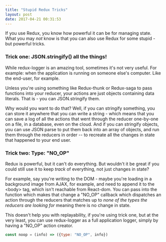 ```yaml
---
title: "Stupid Redux Tricks"
layout: post
date: 2017-04-21 00:31:53
---
```

If you use Redux, you know how powerful it can be for managing state. What you may *not* know is that you can also use Redux for some stupid - but powerful tricks. 

### Trick one: JSON.stringify() all the things!

While redux-logger is an amazing tool, sometimes it's not very useful. For example: when the application is running on someone else's computer. Like the end-user, for example. 

Unless you're using something like Redux-thunk or Redux-saga to pass functions into your reducer, your actions are just objects containing data literals. That is - you can JSON.stringify them.  

Why would you want to do that?  Well, if you can stringify something, you can store it anywhere that you can write a string - which means that you can save a log of all the actions that went through the reducer one-by-one on a file, in a database, even on the cloud.  And if you can stringify objects, you can use JSON parse to put them back into an array of objects, and run them through the reducers in order -- to recreate all the changes in state that happened to your end user.  

### Trick two: Type: "NO_OP"

Redux is powerful, but it can't do everything.  But wouldn't it be great if you could still use it to keep *track* of everything, not just changes in state? 

For example, say you're writing to the DOM - maybe you're loading in a background image from AJAX, for example, and need to append it to the &lt;body&gt; tag, which isn't reachable from React-dom.  You can pass into the function which makes that change a "NO_OP" callback which dispatches an action through the reducers that matches up to *none of the types the reducers are looking for* meaning there is no change in state. 

This doesn't help you with replayability, if you're using trick one, but at the very least, you can use redux-logger as a full application logger, simply by having a "NO_OP" action creator.  

```javascript
const noop = (info) => ({type: "NO_OP", info})
```



